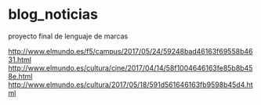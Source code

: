 # blog_noticias
proyecto final de lenguaje de marcas

http://www.elmundo.es/f5/campus/2017/05/24/59248bad46163f69558b4631.html
http://www.elmundo.es/cultura/cine/2017/04/14/58f1004646163fe85b8b458e.html
http://www.elmundo.es/cultura/2017/05/18/591d561646163fb9598b45d4.html